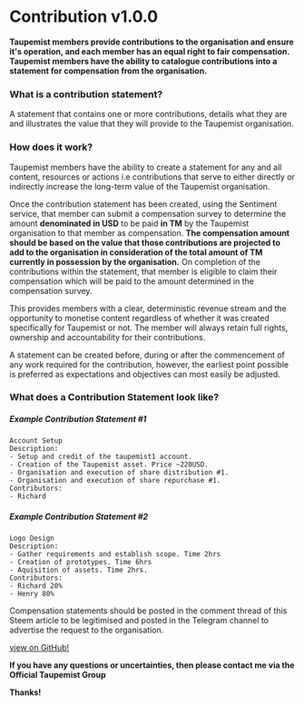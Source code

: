 # Contribution v1.0.0
**Taupemist members provide contributions to the organisation and ensure it's operation, and each member has an equal right to fair compensation. Taupemist members have the ability to catalogue contributions into a statement for compensation from the organisation.**

### What is a contribution statement?
A statement that contains one or more contributions, details what they are and illustrates the value that they will provide to the Taupemist organisation.

### How does it work?
Taupemist members have the ability to create a statement for any and all content, resources or actions i.e contributions that serve to either directly or indirectly increase the long-term value of the Taupemist organisation.

Once the contribution statement has been created, using the Sentiment service, that member can submit a compensation survey to determine the amount **denominated in USD** to be paid **in TM** by the Taupemist organisation to that member as compensation.
__The compensation amount should be based on the value that those contributions are projected to add to the organisation in consideration of the total amount of TM currently in possession by the organisation.__
On completion of the contributions within the statement, that member is eligible to claim their compensation which will be paid to the amount determined in the compensation survey.

This provides members with a clear, deterministic revenue stream and the opportunity to monetise content regardless of whether it was created specifically for Taupemist or not. The member will always retain full rights, ownership and accountability for their contributions.

A statement can be created before, during or after the commencement of any work required for the contribution, however, the earliest point possible is preferred as expectations and objectives can most easily be adjusted.

### What does a Contribution Statement look like?
##### Example Contribution Statement #1
```
Account Setup
Description:
- Setup and credit of the taupemist1 account.
- Creation of the Taupemist asset. Price ~220USD.
- Organisation and execution of share distribution #1.
- Organisation and execution of share repurchase #1.
Contributors:
- Richard
```
##### Example Contribution Statement #2
```
Logo Design
Description:
- Gather requirements and establish scope. Time 2hrs
- Creation of prototypes. Time 6hrs
- Aquisition of assets. Time 2hrs.
Contributors:
- Richard 20%
- Henry 80%
```
Compensation statements should be posted in the comment thread of this Steem article to be legitimised and posted in the Telegram channel to advertise the request to the organisation.

[view on GitHub!](https://github.com/TaupeMist/TaupeMist/blob/master/Contribution.md)

**If you have any questions or uncertainties, then please contact me via the Official Taupemist Group**

**Thanks!**
